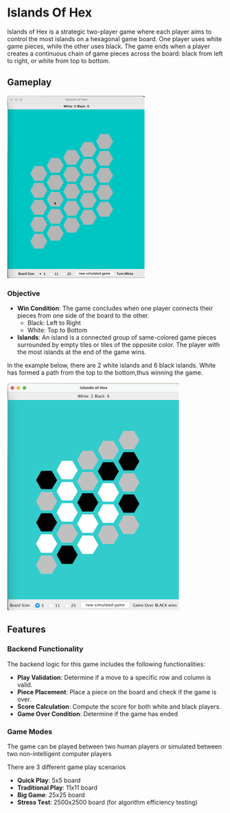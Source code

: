 # Islands Of Hex

Islands of Hex is a strategic two-player game where each player aims to control the most islands on a hexagonal game board. One player uses white game pieces, while the other uses black. The game ends when a player creates a continuous chain of game pieces across the board: black from left to right, or white from top to bottom.

## Gameplay
![sample game play](a_res/output.gif)

### Objective
- **Win Condition**: The game concludes when one player connects their pieces from one side of the board to the other.
  - Black: Left to Right
  - White: Top to Bottom
- **Islands**: An island is a connected group of same-colored game pieces surrounded by empty tiles or tiles of the opposite color. The player with the most islands at the end of the game wins.

In the example below, there are 2 white islands and 6 black islands. White has formed a path from the top to the bottom,thus winning the game.

![example game board](a_res/example_board.png)



## Features

### Backend Functionality
The backend logic for this game includes the following functionalities:

- **Play Validation**: Determine if a move to a specific row and column is valid.
- **Piece Placement**: Place a piece on the board and check if the game is over.
- **Score Calculation**: Compute the score for both white and black players.
- **Game Over Condition**: Determine if the game has ended

### Game Modes
The game can be played between two human players or simulated between two non-intelligent computer players

There are 3 different game play scenarios
* **Quick Play**: 5x5 board
* **Traditional Play**: 11x11 board
* **Big Game**: 25x25 board
* **Stress Test**: 2500x2500 board (for algorithm efficiency testing)
